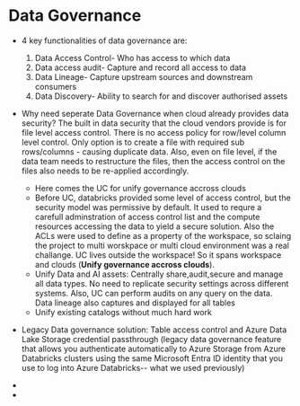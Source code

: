 # Data Governance
* 4 key functionalities of data governance are:
  1. Data Access Control- Who has access to which data
  2. Data access audit- Capture and record all access to data
  3. Data Lineage- Capture upstream sources and downstream consumers
  4. Data Discovery- Ability to search for and discover authorised assets
* Why need seperate Data Governance when cloud already provides data security?
    The built in data security that the cloud vendors provide is for file level access control. There is no access policy for row/level column level control. Only option is to create a file with required sub rows/columns - causing duplicate data. Also, even on file level, if the data team needs to restructure the files, then the access control on the files also needs to be re-applied accordingly.
  * Here comes the UC for unify governance accross clouds
  * Before UC, databricks provided some level of access control, but the security model was permissive by default. It used to requre a carefull adminstration of access control list and the compute resources accessing the data to yield a secure solution. Also the ACLs were used to define as a property of the workspace, so sclaing the project to multi worskpace or multi cloud environment was a real challange. UC lives outside the workspace! So it spans workspace and clouds (__Unify governance accross clouds__).
  * Unify Data and AI assets: Centrally share,audit,secure and manage all data types. No need to replicate security settings across different systems. Also, UC can perform audits on any query on the data. Data lineage also captures and displayed for all tables
  * Unify existing catalogs without much hard work

* Legacy Data governance solution: Table access control and Azure Data Lake Storage credential passthrough (legacy data governance feature that allows you authenticate automatically to Azure Storage from Azure Databricks clusters using the same Microsoft Entra ID identity that you use to log into Azure Databricks-- what we used previously)
* 
* 
